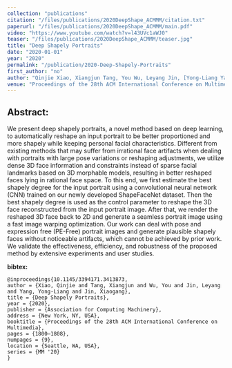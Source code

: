 ```yaml
---
collection: "publications"
citation: "/files/publications/2020DeepShape_ACMMM/citation.txt"
paperurl: "/files/publications/2020DeepShape_ACMMM/main.pdf"
video: "https://www.youtube.com/watch?v=l43UVc1aWJ0"
teaser: "/files/publications/2020DeepShape_ACMMM/teaser.jpg"
title: "Deep Shapely Portraits"
date: "2020-01-01"
year: "2020"
permalink: "/publication/2020-Deep-Shapely-Portraits"
first_author: "no"
author: "Qinjie Xiao, Xiangjun Tang, You Wu, Leyang Jin, [Yong-Liang Yang](https://www.yongliangyang.net/), [Xiaogang Jin](http://www.cad.zju.edu.cn/home/jin/)."
venue: "Proceedings of the 28th ACM International Conference on Multimedia"
---
```

## Abstract:

We present deep shapely portraits, a novel method based on deep learning, to automatically reshape an input portrait to be better proportioned and more shapely while keeping personal facial characteristics. Different from existing methods that may suffer from irrational face artifacts when dealing with portraits with large pose variations or reshaping adjustments, we utilize dense 3D face information and constraints instead of sparse facial landmarks based on 3D morphable models, resulting in better reshaped faces lying in rational face space. To this end, we first estimate the best shapely degree for the input portrait using a convolutional neural network (CNN) trained on our newly developed ShapeFaceNet dataset. Then the best shapely degree is used as the control parameter to reshape the 3D face reconstructed from the input portrait image. After that, we render the reshaped 3D face back to 2D and generate a seamless portrait image using a fast image warping optimization. Our work can deal with pose and expression free (PE-Free) portrait images and generate plausible shapely faces without noticeable artifacts, which cannot be achieved by prior work. We validate the effectiveness, efficiency, and robustness of the proposed method by extensive experiments and user studies.



**bibtex:**
```
@inproceedings{10.1145/3394171.3413873,
author = {Xiao, Qinjie and Tang, Xiangjun and Wu, You and Jin, Leyang and Yang, Yong-Liang and Jin, Xiaogang},
title = {Deep Shapely Portraits},
year = {2020},
publisher = {Association for Computing Machinery},
address = {New York, NY, USA},
booktitle = {Proceedings of the 28th ACM International Conference on Multimedia},
pages = {1800–1808},
numpages = {9},
location = {Seattle, WA, USA},
series = {MM '20}
}


```
